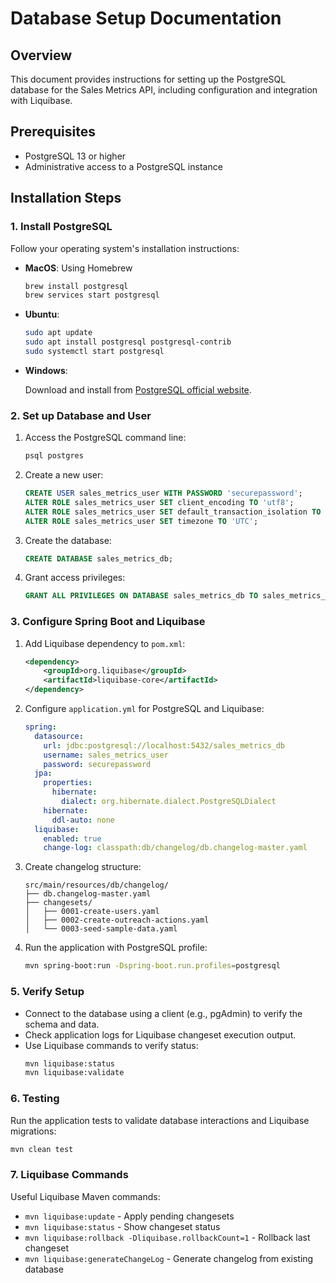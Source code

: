 # Database Setup Documentation

## Overview
This document provides instructions for setting up the PostgreSQL database for the Sales Metrics API, including configuration and integration with Liquibase.

## Prerequisites
- PostgreSQL 13 or higher
- Administrative access to a PostgreSQL instance

## Installation Steps

### 1. Install PostgreSQL

Follow your operating system's installation instructions:
- **MacOS**: Using Homebrew
  ```bash
  brew install postgresql
  brew services start postgresql
  ```

- **Ubuntu**:
  ```bash
  sudo apt update
  sudo apt install postgresql postgresql-contrib
  sudo systemctl start postgresql
  ```

- **Windows**:
  
  Download and install from [PostgreSQL official website](https://www.postgresql.org/download/windows/).

### 2. Set up Database and User

1. Access the PostgreSQL command line:
    ```bash
    psql postgres
    ```

2. Create a new user:
    ```sql
    CREATE USER sales_metrics_user WITH PASSWORD 'securepassword';
    ALTER ROLE sales_metrics_user SET client_encoding TO 'utf8';
    ALTER ROLE sales_metrics_user SET default_transaction_isolation TO 'read committed';
    ALTER ROLE sales_metrics_user SET timezone TO 'UTC';
    ```

3. Create the database:
    ```sql
    CREATE DATABASE sales_metrics_db;
    ```

4. Grant access privileges:
    ```sql
    GRANT ALL PRIVILEGES ON DATABASE sales_metrics_db TO sales_metrics_user;
    ```

### 3. Configure Spring Boot and Liquibase

1. Add Liquibase dependency to `pom.xml`:
    ```xml
    <dependency>
        <groupId>org.liquibase</groupId>
        <artifactId>liquibase-core</artifactId>
    </dependency>
    ```

2. Configure `application.yml` for PostgreSQL and Liquibase:
    ```yaml
    spring:
      datasource:
        url: jdbc:postgresql://localhost:5432/sales_metrics_db
        username: sales_metrics_user
        password: securepassword
      jpa:
        properties:
          hibernate:
            dialect: org.hibernate.dialect.PostgreSQLDialect
        hibernate:
          ddl-auto: none
      liquibase:
        enabled: true
        change-log: classpath:db/changelog/db.changelog-master.yaml
    ```

3. Create changelog structure:
    ```
    src/main/resources/db/changelog/
    ├── db.changelog-master.yaml
    ├── changesets/
    │   ├── 0001-create-users.yaml
    │   ├── 0002-create-outreach-actions.yaml
    │   └── 0003-seed-sample-data.yaml
    ```

4. Run the application with PostgreSQL profile:
    ```bash
    mvn spring-boot:run -Dspring-boot.run.profiles=postgresql
    ```

### 5. Verify Setup

- Connect to the database using a client (e.g., pgAdmin) to verify the schema and data.
- Check application logs for Liquibase changeset execution output.
- Use Liquibase commands to verify status:
  ```bash
  mvn liquibase:status
  mvn liquibase:validate
  ```

### 6. Testing

Run the application tests to validate database interactions and Liquibase migrations:
```bash
mvn clean test
```

### 7. Liquibase Commands

Useful Liquibase Maven commands:
- `mvn liquibase:update` - Apply pending changesets
- `mvn liquibase:status` - Show changeset status
- `mvn liquibase:rollback -Dliquibase.rollbackCount=1` - Rollback last changeset
- `mvn liquibase:generateChangeLog` - Generate changelog from existing database

